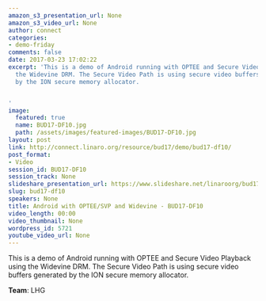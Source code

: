 ```yaml
---
amazon_s3_presentation_url: None
amazon_s3_video_url: None
author: connect
categories:
- demo-friday
comments: false
date: 2017-03-23 17:02:22
excerpt: 'This is a demo of Android running with OPTEE and Secure Video Playback using
  the Widevine DRM. The Secure Video Path is using secure video buffers generated
  by the ION secure memory allocator.


'
image:
  featured: true
  name: BUD17-DF10.jpg
  path: /assets/images/featured-images/BUD17-DF10.jpg
layout: post
link: http://connect.linaro.org/resource/bud17/demo/bud17-df10/
post_format:
- Video
session_id: BUD17-DF10
session_track: None
slideshare_presentation_url: https://www.slideshare.net/linaroorg/bud17df10-android-with-opteesvp-and-widevine
slug: bud17-df10
speakers: None
title: Android with OPTEE/SVP and Widevine - BUD17-DF10
video_length: 00:00
video_thumbnail: None
wordpress_id: 5721
youtube_video_url: None
---
```


This is a demo of Android running with OPTEE and Secure Video Playback using the Widevine DRM. The Secure Video Path is using secure video buffers generated by the ION secure memory allocator.

**Team**: LHG